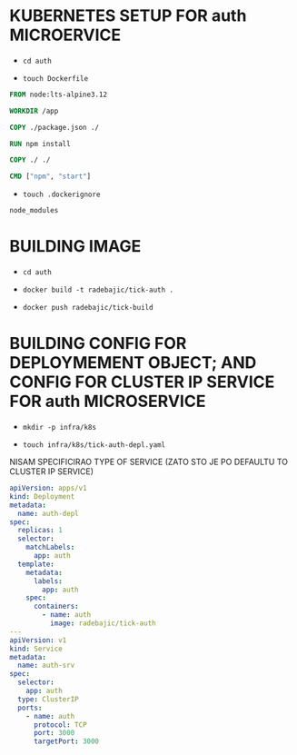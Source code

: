 # KUBERNETES SETUP FOR auth MICROERVICE

- `cd auth`

- `touch Dockerfile`

```dockerfile
FROM node:lts-alpine3.12

WORKDIR /app

COPY ./package.json ./

RUN npm install

COPY ./ ./

CMD ["npm", "start"]

```

- `touch .dockerignore`

```gitignore
node_modules
```

# BUILDING IMAGE

- `cd auth`

- `docker build -t radebajic/tick-auth .`

- `docker push radebajic/tick-build`

# BUILDING CONFIG FOR DEPLOYMEMENT OBJECT; AND CONFIG FOR CLUSTER IP SERVICE FOR auth MICROSERVICE

- `mkdir -p infra/k8s`

- `touch infra/k8s/tick-auth-depl.yaml`

NISAM SPECIFICIRAO TYPE OF SERVICE (ZATO STO JE PO DEFAULTU TO CLUSTER IP SERVICE)

```yaml
apiVersion: apps/v1
kind: Deployment
metadata:
  name: auth-depl
spec:
  replicas: 1
  selector:
    matchLabels:
      app: auth
  template:
    metadata:
      labels:
        app: auth
    spec:
      containers:
        - name: auth
          image: radebajic/tick-auth
---
apiVersion: v1
kind: Service
metadata:
  name: auth-srv
spec:
  selector:
    app: auth
  type: ClusterIP
  ports:
    - name: auth
      protocol: TCP
      port: 3000
      targetPort: 3000

```


